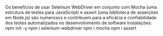 


Os benefícios de usar Selenium WebDriver em conjunto com Mocha (uma estrutura de testes para JavaScript) e assert (uma biblioteca de asserções em Node.js) são numerosos e contribuem para a eficácia e confiabilidade dos testes automatizados no desenvolvimento de software
Instalações:
npm init -y
npm i selenium-webdriver
npm i mocha
npm i assert

